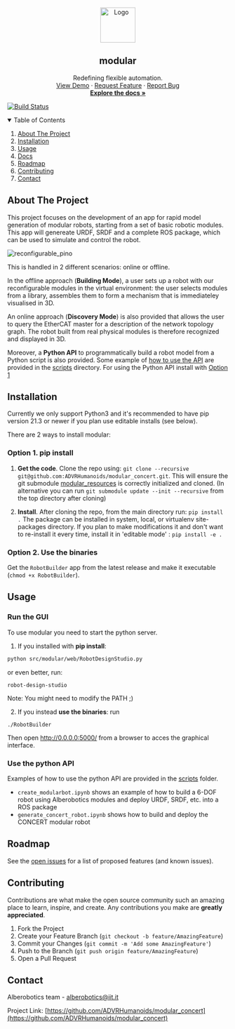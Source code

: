 <!-- PROJECT SHIELDS -->
<!-- These badges can be used once we make the project public -->
<!-- [![Contributors][contributors-shield]][contributors-url]
[![Forks][forks-shield]][forks-url]
[![Stargazers][stars-shield]][stars-url]
[![Issues][issues-shield]][issues-url]
[![MIT License][license-shield]][license-url]
[![LinkedIn][linkedin-shield]][linkedin-url] -->

<!-- PROJECT LOGO -->
<br />
<p align="center">
  <a href="https://github.com/ADVRHumanoids/modular_concert">
    <img src="https://alberobotics.it/images/apple-touch-icon.png" alt="Logo" width="80" height="80">
  </a>

  <h2 align="center">modular</h2>

  <p align="center">
    Redefining flexible automation.
    <br />
    <a href="https://www.youtube.com/channel/UCNyqcpavE5nsVidipXZQ8OQ">View Demo</a>
    ·
    <a href="https://github.com/ADVRHumanoids/modular_concert/issues">Request Feature</a>
    ·
    <a href="https://github.com/ADVRHumanoids/modular_concert/issues">Report Bug</a>
    <br />
    <a href="#documentation"><strong>Explore the docs »</strong></a>
  </p>
</p>

[![Build Status](https://app.travis-ci.com/ADVRHumanoids/modular.svg?token=zJseufwSAzkrEc1mqg8v&branch=python3)](https://app.travis-ci.com/ADVRHumanoids/modular)

<!--
[![codecov](https://codecov.io/gh/ADVRHumanoids/modular/branch/development/graph/badge.svg?token=aW77dBlb1w)](https://codecov.io/gh/ADVRHumanoids/modular)
-->

<!-- TABLE OF CONTENTS -->
<details open="open">
  <summary>Table of Contents</summary>
  <ol>
    <li>
      <a href="#about-the-project">About The Project</a>
      <!-- <ul>
        <li><a href="#built-with">Built With</a></li>
      </ul> -->
    </li>
    <li><a href="#installation">Installation</a></li>
    <li><a href="#usage">Usage</a></li>
    <li><a href="#documentation">Docs</a></li>
    <li><a href="#roadmap">Roadmap</a></li>
    <li><a href="#contributing">Contributing</a></li>
    <!-- <li><a href="#license">License</a></li> -->
    <li><a href="#contact">Contact</a></li>
    <!-- <li><a href="#acknowledgements">Acknowledgements</a></li> -->
  </ol>
</details>

<!-- ABOUT THE PROJECT -->

## About The Project

This project focuses on the development of an app for rapid model generation of modular robots, starting from a set of basic robotic modules.
This app will genereate URDF, SRDF and a complete ROS package, which can be used to simulate and control the robot. 

![reconfigurable_pino](https://alberobotics.it/templates/yootheme/cache/reconfigurable_pino-2e1209e8.png)

This is handled in 2 different scenarios: online or offline.

In the offline approach (**Building Mode**), a user sets up a robot with our reconfigurable modules in the virtual environment: the user selects modules from a library, assembles them to form a mechanism that is immediateley visualised in 3D.

An online approach (**Discovery Mode**) is also provided that allows the user to query the EtherCAT master for a description of the network topology graph. The  robot built from real physical modules is therefore recognized and displayed in 3D.

Moreover, a **Python API** to programmatically build a robot model from a Python script is also provided. Some example of [how to use the API](#use-the-python-api) are provided in the [scripts](https://github.com/ADVRHumanoids/modular_concert/tree/master/scripts) directory. For using the Python API install with [Option 1](#option-1-pip-install)

<!--
### Built With:

- [Python](https://nodejs.org/en/)
- [Travis-CI](https://travis-ci.com/)
- [ROS melodic]()
- [modular](https://github.com/ADVRHumanoids/modular/)
-->
<!-- - [CodeCov](https://about.codecov.io/) -->

<!-- GETTING STARTED -->

## Installation

Currently we only support Python3 and it's recommended to have pip version 21.3 or newer if you plan use editable installs (see below).

There are 2 ways to install modular:

### Option 1. **pip install**

1. __Get the code__. Clone the repo using:
`git clone --recursive git@github.com:ADVRHumanoids/modular_concert.git`.
This will ensure the git submodule [modular_resources](git@github.com:ADVRHumanoids/modular_resources.git) is correctly initialized and cloned. (In alternative you can run `git submodule update --init --recursive` from the top directory after cloning)

2. __Install__. After cloning the repo, from the main directory run:
`pip install .`
The package can be installed in system, local, or virtualenv site-packages directory.
If you plan to make modifications it and don't want to re-install it every time, install it in 'editable mode' :
`pip install -e .`

### Option 2. **Use the binaries**
Get the `RobotBuilder` app from the latest release and make it executable (`chmod +x RobotBuilder`).

## Usage

### Run the GUI
To use modular you need to start the python server.

1. If you installed with **pip install**:

```bash
python src/modular/web/RobotDesignStudio.py
```
or even better, run:
```
robot-design-studio
```
Note: You might need to modify the PATH ;)

2. If you instead **use the binaries**:
run
```
./RobotBuilder
```

Then open <http://0.0.0.0:5000/> from a browser to acces the graphical interface.

### Use the python API
Examples of how to use the python API are provided in the [scripts](https://github.com/ADVRHumanoids/modular_concert/tree/master/scripts) folder.
- `create_modularbot.ipynb` shows an example of how to build a 6-DOF robot using Alberobotics modules and deploy URDF, SRDF, etc. into a ROS package
- `generate_concert_robot.ipynb` shows how to build and deploy the CONCERT modular robot 

<!-- ## Documentation

Static documentation for API calls has been added and is stored in the `src/modular/web/docs` directory.
It can be accessed locally as follow:

1. clone the repo and navigate to the docs folder:

   ```bash
   git clone git@github.com:ADVRHumanoids/modular.git
   cd modular/src/modular/web/docs
   ```

2. start a local python HTTP server:

   ```bash
   python -m http.server
   ```

3. open <http://0.0.0.0:8000/> from a browser -->

<!-- ROADMAP -->

## Roadmap

See the [open issues](https://github.com/ADVRHumanoids/modular_concert/issues) for a list of proposed features (and known issues).

<!--See the [Roadmap kanban](https://github.com/ADVRHumanoids/modular_concert/projects/1) for the state of the development. -->

<!-- CONTRIBUTING -->

## Contributing

Contributions are what make the open source community such an amazing place to learn, inspire, and create. Any contributions you make are **greatly appreciated**.

1. Fork the Project
2. Create your Feature Branch (`git checkout -b feature/AmazingFeature`)
3. Commit your Changes (`git commit -m 'Add some AmazingFeature'`)
4. Push to the Branch (`git push origin feature/AmazingFeature`)
5. Open a Pull Request

<!-- TODO:LICENSE - ->
## License

Distributed under the MIT License. See `LICENSE` for more information. -->

<!-- CONTACT -->

## Contact

Alberobotics team - alberobotics@iit.it

Project Link: [https://github.com/ADVRHumanoids/modular_concert](https://github.com/ADVRHumanoids/modular_concert)

<!-- ACKNOWLEDGEMENTS - ->
## Acknowledgements -->

<!-- MARKDOWN LINKS & IMAGES -->
<!-- These will be used once we make the project public -->
<!-- https://www.markdownguide.org/basic-syntax/#reference-style-links - ->

[contributors-shield]: https://img.shields.io/github/contributors/ADVRHumanoids/modular.svg?style=for-the-badge
[contributors-url]: https://github.com/ADVRHumanoids/modular/graphs/contributors
[forks-shield]: https://img.shields.io/github/forks/ADVRHumanoids/modular.svg?style=for-the-badge
[forks-url]: https://github.com/ADVRHumanoids/modular/network/members
[stars-shield]: https://img.shields.io/github/stars/ADVRHumanoids/modular.svg?style=for-the-badge
[stars-url]: https://github.com/ADVRHumanoids/modular/stargazers
[issues-shield]: https://img.shields.io/github/issues/ADVRHumanoids/modular.svg?style=for-the-badge
[issues-url]: https://github.com/ADVRHumanoids/modular/issues
[license-shield]: https://img.shields.io/github/license/ADVRHumanoids/modular.svg?style=for-the-badge
[license-url]: https://github.com/ADVRHumanoids/modular/blob/master/LICENSE.txt
[linkedin-shield]: https://img.shields.io/badge/-LinkedIn-black.svg?style=for-the-badge&logo=linkedin&colorB=555
[linkedin-url]: https://linkedin.com/in/othneildrew
[product-screenshot]: images/screenshot.png -->
